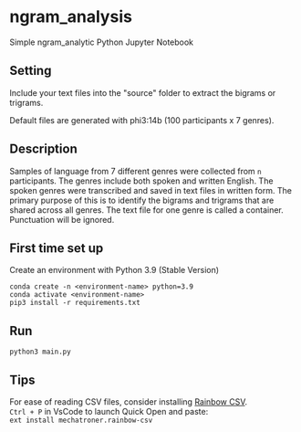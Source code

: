 # ngram_analysis
Simple ngram_analytic Python Jupyter Notebook

## Setting

Include your text files into the "source" folder to extract the bigrams or trigrams.<br />
<!-- Include your sample bigrams to be compared into the folder "test_inp".<br /> -->
Default files are generated with phi3:14b (100 participants x 7 genres).

## Description ##
Samples of language from 7 different genres were collected from `n` participants. The genres include both spoken and written English. The spoken genres were transcribed and saved in text files in written form.
The primary purpose of this is to identify the bigrams and trigrams that are shared across all genres. The text file for one genre is called a container. Punctuation will be ignored.

## First time set up

Create an environment with Python 3.9 (Stable Version)
```[bash]
conda create -n <environment-name> python=3.9
conda activate <environment-name>
pip3 install -r requirements.txt
```

## Run

```[bash]
python3 main.py
```

## Tips

For ease of reading CSV files, consider installing [Rainbow CSV](https://marketplace.visualstudio.com/items?itemName=mechatroner.rainbow-csv).<br />
``Ctrl + P`` in VsCode to launch Quick Open and paste:<br />
```ext install mechatroner.rainbow-csv``` 
